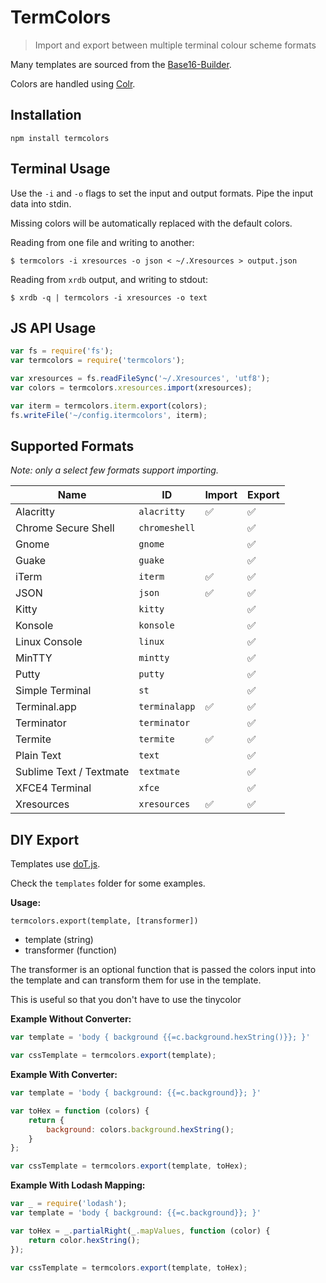 # TermColors

> Import and export between multiple terminal colour scheme formats

Many templates are sourced from the
[Base16-Builder](https://github.com/chriskempson/base16-builder).

Colors are handled using
[Colr](https://github.com/stayradiated/colr).

## Installation

```
npm install termcolors
```

## Terminal Usage

Use the `-i` and `-o` flags to set the input and output formats. Pipe the input
data into stdin.

Missing colors will be automatically replaced with the default colors.

Reading from one file and writing to another:

``` shell
$ termcolors -i xresources -o json < ~/.Xresources > output.json
```

Reading from `xrdb` output, and writing to stdout:

``` shell
$ xrdb -q | termcolors -i xresources -o text
```

## JS API Usage

```javascript
var fs = require('fs');
var termcolors = require('termcolors');

var xresources = fs.readFileSync('~/.Xresources', 'utf8');
var colors = termcolors.xresources.import(xresources);

var iterm = termcolors.iterm.export(colors);
fs.writeFile('~/config.itermcolors', iterm);
```

## Supported Formats

*Note: only a select few formats support importing.*

| Name                    | ID            | Import | Export |
|-------------------------|---------------|--------|--------|
| Alacritty               | `alacritty`   | ✅     | ✅     |
| Chrome Secure Shell     | `chromeshell` |        | ✅     |
| Gnome                   | `gnome`       |        | ✅     |
| Guake                   | `guake`       |        | ✅     |
| iTerm                   | `iterm`       | ✅     | ✅     |
| JSON                    | `json`        | ✅     | ✅     |
| Kitty                   | `kitty`       |        | ✅     |
| Konsole                 | `konsole`     |        | ✅     |
| Linux Console           | `linux`       |        | ✅     |
| MinTTY                  | `mintty`      |        | ✅     |
| Putty                   | `putty`       |        | ✅     |
| Simple Terminal         | `st`          |        | ✅     |
| Terminal.app            | `terminalapp` | ✅     | ✅     |
| Terminator              | `terminator`  |        | ✅     |
| Termite                 | `termite`     | ✅     | ✅     |
| Plain Text              | `text`        |        | ✅     |
| Sublime Text / Textmate | `textmate`    |        | ✅     |
| XFCE4 Terminal          | `xfce`        |        | ✅     |
| Xresources              | `xresources`  | ✅     | ✅     |

## DIY Export

Templates use [doT.js](http://olado.github.io/doT/index.html).

Check the `templates` folder for some examples.

**Usage:**

`termcolors.export(template, [transformer])`

- template (string)
- transformer (function)

The transformer is an optional function that is passed the colors input into
the template and can transform them for use in the template.

This is useful so that you don't have to use the tinycolor 

**Example Without Converter:**

```javascript
var template = 'body { background {{=c.background.hexString()}}; }'

var cssTemplate = termcolors.export(template);
```

**Example With Converter:**

```javascript
var template = 'body { background: {{=c.background}}; }'

var toHex = function (colors) {
    return {
        background: colors.background.hexString();
    }
};

var cssTemplate = termcolors.export(template, toHex);
```


**Example With Lodash Mapping:**

```javascript
var _ = require('lodash');
var template = 'body { background: {{=c.background}}; }'

var toHex = _.partialRight(_.mapValues, function (color) {
    return color.hexString();
});

var cssTemplate = termcolors.export(template, toHex);
```

